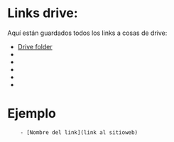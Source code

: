 # Links drive:

Aquí están guardados todos los links a cosas de drive:

- [Drive folder](https://go.uem.works/drive-folder)
- []()
- []()
- []()
- []()
- []()

# Ejemplo
		- [Nombre del link](link al sitioweb)
